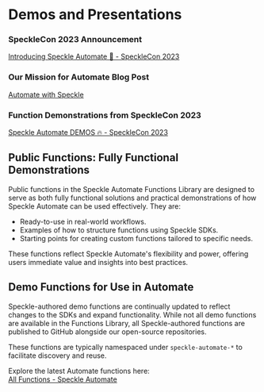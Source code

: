# Demos and Presentations

### SpeckleCon 2023 Announcement
[Introducing Speckle Automate 🤖 - SpeckleCon 2023](https://youtu.be/6_rXXGpnfb4)

### Our Mission for Automate Blog Post 
[Automate with Speckle](https://speckle.systems/blog/automate-with-speckle/)

### Function Demonstrations from SpeckleCon 2023
[Speckle Automate DEMOS 🔥 - SpeckleCon 2023](https://youtu.be/BuyUvIVUO2g)

## Public Functions: Fully Functional Demonstrations

Public functions in the Speckle Automate Functions Library are designed to serve as both fully functional solutions and practical demonstrations of how Speckle Automate can be used effectively. They are:

- Ready-to-use in real-world workflows.
- Examples of how to structure functions using Speckle SDKs.
- Starting points for creating custom functions tailored to specific needs.

These functions reflect Speckle Automate's flexibility and power, offering users immediate value and insights into best practices.

## Demo Functions for Use in Automate

Speckle-authored demo functions are continually updated to reflect changes to the SDKs and expand functionality. While not all demo functions are available in the Functions Library, all Speckle-authored functions are published to GitHub alongside our open-source repositories.

These functions are typically namespaced under `speckle-automate-*` to facilitate discovery and reuse.

Explore the latest Automate functions here:  
[All Functions - Speckle Automate](https://app.speckle.systems/functions)
